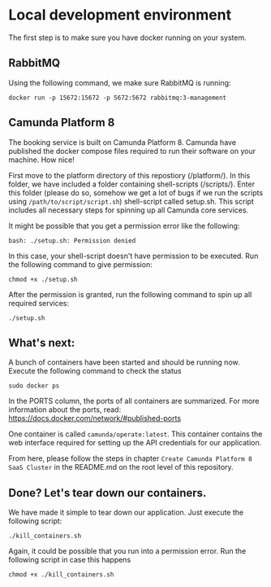 # Local development environment

The first step is to make sure you have docker running on your system.

## RabbitMQ
Using the following command, we make sure RabbitMQ is running:

```
docker run -p 15672:15672 -p 5672:5672 rabbitmq:3-management
```

## Camunda Platform 8
The booking service is built on Camunda Platform 8. Camunda have published the docker compose files required to run their software on your machine. How nice!

First move to the platform directory of this repostiory (/platform/). In this folder, we have included a folder containing shell-scripts (/scripts/). Enter this folder (please do so, somehow we get a lot of bugs if we run the scripts using ```/path/to/script/script.sh```) shell-script called setup.sh. This script includes all necessary steps for spinning up all Camunda core services.

It might be possible that you get a permission error like the following:
```
bash: ./setup.sh: Permission denied
```

In this case, your shell-script doesn't have permission to be executed. Run the following command to give permission:

```
chmod +x ./setup.sh
```

After the permission is granted, run the following command to spin up all required services:
```
./setup.sh
```


## What's next:

A bunch of containers have been started and should be running now. Execute the following command to check the status

```
sudo docker ps
```

In the PORTS column, the ports of all containers are summarized. For more information about the ports, read: https://docs.docker.com/network/#published-ports

One container is called ```camunda/operate:latest```. This container contains the web interface required for setting up the API credentials for our application.

From here, please follow the steps in chapter ```Create Camunda Platform 8 SaaS Cluster``` in the README.md on the root level of this repository.


## Done? Let's tear down our containers.

We have made it simple to tear down our application. Just execute the following script:
```
./kill_containers.sh
```

Again, it could be possible that you run into a permission error. Run the following script in case this happens

```
chmod +x ./kill_containers.sh
```
